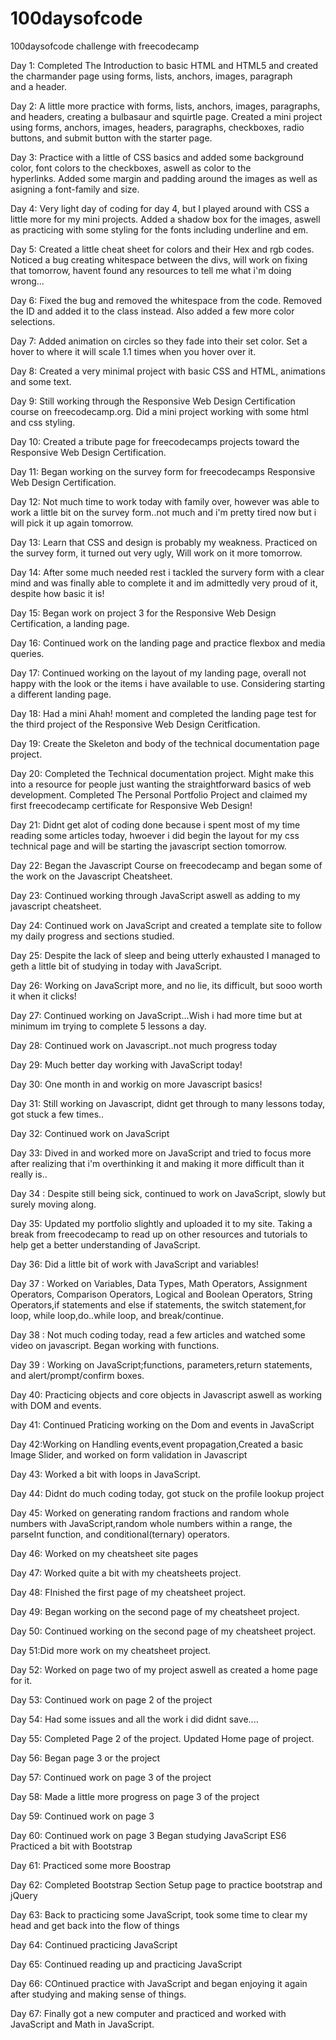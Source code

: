 # 100daysofcode
100daysofcode challenge with freecodecamp

Day 1: Completed The Introduction to basic HTML and HTML5 and created the charmander page using forms, lists, anchors, images, paragraph   
       and a header.

Day 2: A little more practice with forms, lists, anchors, images, paragraphs, and headers, creating a bulbasaur and squirtle page.
       Created a mini project using forms, anchors, images, headers, paragraphs, checkboxes, radio buttons, and submit button with the            starter page.
       
Day 3: Practice with a little of CSS basics and added some background color, font colors to the checkboxes, aswell as color to the         
       hyperlinks. Added some margin and padding around the images as well as asigning a font-family and size. 
       
Day 4: Very light day of coding for day 4, but I played around with CSS a little more for my mini projects. Added a shadow box for the            images, aswell as practicing with some styling for the fonts including underline and em. 

Day 5: Created a little cheat sheet for colors and their Hex and rgb codes.
       Noticed a bug creating whitespace between the divs, will work on fixing that tomorrow, havent found any resources to tell me what          i'm doing wrong...
      
Day 6: Fixed the bug and removed the whitespace from the code. 
       Removed the ID and added it to the class instead. Also added a few more color selections.
       
Day 7: Added animation on circles so they fade into their set color.
       Set a hover to where it will scale 1.1 times when you hover over it.

Day 8: Created a very minimal project with basic CSS and HTML, animations and some text.

Day 9: Still working through the Responsive Web Design Certification course on freecodecamp.org.
       Did a mini project working with some html and css styling.
       
Day 10: Created a tribute page for freecodecamps projects toward the Responsive Web Design Certification.

Day 11: Began working on the survey form for freecodecamps Responsive Web Design Certification.

Day 12: Not much time to work today with family over, however was able to work a little bit on the survey form..not much and i'm pretty           tired now but i will pick it up again tomorrow.

Day 13: Learn that CSS and design is probably my weakness. Practiced on the survey form, it turned out very ugly, Will work on it more             tomorrow.

Day 14: After some much needed rest i tackled the survery form with a clear mind and was finally able to complete it and im admittedly           very proud of it, despite how basic it is!

Day 15: Began work on project 3 for the Responsive Web Design Certification, a landing page.

Day 16: Continued work on the landing page and practice flexbox and media queries.

Day 17: Continued working on the layout of my landing page, overall not happy with the look or the items i have available to use.               Considering starting a different landing page.

Day 18: Had a mini Ahah! moment and completed the landing page test for the third project of the Responsive Web Design Ceritfication.

Day 19: Create the Skeleton and body of the technical documentation page project.

Day 20: Completed the Technical documentation project. Might make this into a resource for people just wanting the straightforward               basics of web development. 
        Completed The Personal Portfolio Project and claimed my first freecodecamp certificate for Responsive Web Design!
        
Day 21: Didnt get alot of coding done because i spent most of my time reading some articles today, hwoever i did begin the layout for my          css technical page and will be starting the javascript section tomorrow.

Day 22: Began the Javascript Course on freecodecamp and began some of the work on the Javascript Cheatsheet.

Day 23: Continued working through JavaScript aswell as adding to my javascript cheatsheet.

Day 24: Continued work on JavaScript and created a template site to follow my daily progress and sections studied.

Day 25: Despite the lack of sleep and being utterly exhausted I managed to geth a little bit of studying in today with JavaScript.

Day 26: Working on JavaScript more, and no lie, its difficult, but sooo worth it when it clicks!

Day 27: Continued working on JavaScript...Wish i had more time but at minimum im trying to complete 5 lessons a day.

Day 28: Continued work on Javascript..not much progress today

Day 29: Much better day working with JavaScript today!

Day 30: One month in and workig on more Javascript basics!

Day 31: Still working on Javascript, didnt get through to many lessons today, got stuck a few times..

Day 32: Continued work on JavaScript

Day 33: Dived in and worked more on JavaScript and tried to focus more after realizing that i'm overthinking it and making it more               difficult than it really is..

Day 34 : Despite still being sick, continued to work on JavaScript, slowly but surely moving along.

Day 35: Updated my portfolio slightly and uploaded it to my site.
        Taking a break from freecodecamp to read up on other resources and tutorials to help get a better understanding of JavaScript.

Day 36: Did a little bit of work with JavaScript and variables!

Day 37 : Worked on Variables, Data Types, Math Operators, Assignment Operators, Comparison Operators, Logical and Boolean Operators, String Operators,if statements and else if statements, the switch statement,for loop, while loop,do..while loop, and break/continue.
         
Day 38 :  Not much coding today, read a few articles and watched some video on javascript. Began working with functions.

Day 39 : Working on JavaScript;functions, parameters,return statements, and alert/prompt/confirm boxes.

Day 40: Practicing objects and core objects in Javascript aswell as working with DOM and events.

Day 41: Continued Praticing working on the Dom and events in JavaScript

Day 42:Working on Handling events,event propagation,Created a basic Image Slider, and worked on form validation in Javascript

Day 43: Worked a bit with loops in JavaScript.

Day 44: Didnt do much coding today, got stuck on the profile lookup project 

Day 45: Worked on generating random fractions and random whole numbers with JavaScript,random whole numbers within a range, the parseInt         function, and conditional(ternary) operators.

Day 46: Worked on my cheatsheet site pages

Day 47: Worked quite a bit with my cheatsheets project.

Day 48: FInished the first page of my cheatsheet project.

Day 49: Began working on the second page of my cheatsheet project.

Day 50: Continued working on the second page of my cheatsheet project.

Day 51:Did more work on my cheatsheet project.

Day 52: Worked on page two of my project aswell as created a home page for it.

Day 53: Continued work on page 2 of the project

Day 54: Had some issues and all the work i did didnt save....

Day 55: Completed Page 2 of the project.
        Updated Home page of project.
        
Day 56: Began page 3 or the project

Day 57: Continued work on page 3 of the project

Day 58: Made a little more progress on page 3 of the project

Day 59: Continued work on page 3

Day 60: Continued work on page 3
        Began studying JavaScript ES6
        Practiced a bit with Bootstrap
        
Day 61: Practiced some more Boostrap

Day 62: Completed Bootstrap Section
        Setup page to practice bootstrap and jQuery
      
Day 63: Back to practicing some JavaScript, took some time to clear my head and get back into the flow of things

Day 64: Continued practicing JavaScript

Day 65: Continued reading up and practicing JavaScript

Day 66: COntinued practice with JavaScript and began enjoying it again after studying and making sense of things.

Day 67: Finally got a new computer and practiced and worked with JavaScript and Math in JavaScript.
    
      
      
   
      
